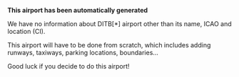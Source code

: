 **This airport has been automatically generated**

We have no information about DITB[*] airport other than its name, ICAO and location (CI).

This airport will have to be done from scratch, which includes adding runways, taxiways, parking locations, boundaries...

Good luck if you decide to do this airport!